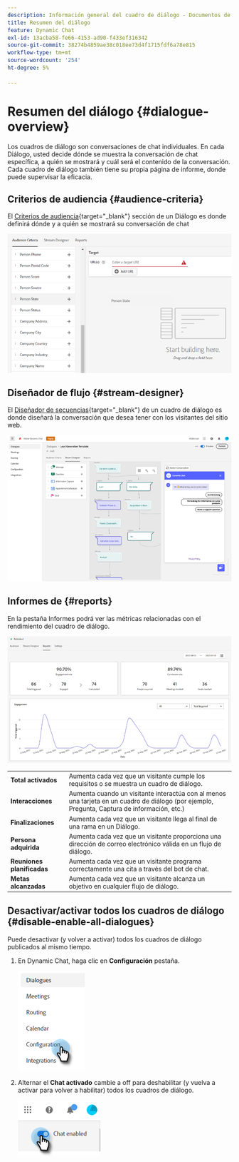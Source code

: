 ```yaml
---
description: Información general del cuadro de diálogo - Documentos de Marketo - Documentación del producto
title: Resumen del diálogo
feature: Dynamic Chat
exl-id: 13acba58-fe66-4153-ad90-f433ef316342
source-git-commit: 38274b4859ae38c018ee73d4f1715fdf6a78e815
workflow-type: tm+mt
source-wordcount: '254'
ht-degree: 5%

---
```


# Resumen del diálogo {#dialogue-overview}

Los cuadros de diálogo son conversaciones de chat individuales. En cada Diálogo, usted decide dónde se muestra la conversación de chat específica, a quién se mostrará y cuál será el contenido de la conversación. Cada cuadro de diálogo también tiene su propia página de informe, donde puede supervisar la eficacia.

## Criterios de audiencia {#audience-criteria}

El [Criterios de audiencia](/help/marketo/product-docs/demand-generation/dynamic-chat/automated-chat/audience-criteria.md){target="_blank"} sección de un Diálogo es donde definirá dónde y a quién se mostrará su conversación de chat

![](assets/dialogue-overview-1.png)

## Diseñador de flujo {#stream-designer}

El [Diseñador de secuencias](/help/marketo/product-docs/demand-generation/dynamic-chat/automated-chat/stream-designer.md){target="_blank"} de un cuadro de diálogo es donde diseñará la conversación que desea tener con los visitantes del sitio web.

![](assets/dialogue-overview-2.png)

## Informes de   {#reports}

En la pestaña Informes podrá ver las métricas relacionadas con el rendimiento del cuadro de diálogo.

![](assets/dialogue-overview-3.png)

<table>
 <tr>
  <td><strong>Total activados</strong></td>
  <td>Aumenta cada vez que un visitante cumple los requisitos o se muestra un cuadro de diálogo.
</td>
 </tr>
 <tr>
  <td><strong>Interacciones</strong></td>
  <td>Aumenta cuando un visitante interactúa con al menos una tarjeta en un cuadro de diálogo (por ejemplo, Pregunta, Captura de información, etc.)</td>
 </tr>
 <tr>
  <td><strong>Finalizaciones</strong></td>
  <td>Aumenta cada vez que un visitante llega al final de una rama en un Diálogo.</td>
 </tr>
 <tr>
  <td><strong>Persona adquirida</strong></td>
  <td>Aumenta cada vez que un visitante proporciona una dirección de correo electrónico válida en un flujo de diálogo.</td>
 </tr>
 <tr>
  <td><strong>Reuniones planificadas</strong></td>
  <td>Aumenta cada vez que un visitante programa correctamente una cita a través del bot de chat.</td>
 </tr>
 <tr>
  <td><strong>Metas alcanzadas</strong></td>
  <td>Aumenta cada vez que un visitante alcanza un objetivo en cualquier flujo de diálogo.</td>
 </tr>
</table>

## Desactivar/activar todos los cuadros de diálogo {#disable-enable-all-dialogues}

Puede desactivar (y volver a activar) todos los cuadros de diálogo publicados al mismo tiempo.

1. En Dynamic Chat, haga clic en **Configuración** pestaña.

   ![](assets/dialogue-overview-4.png)

1. Alternar el **Chat activado** cambie a off para deshabilitar (y vuelva a activar para volver a habilitar) todos los cuadros de diálogo.

   ![](assets/dialogue-overview-5.png)
